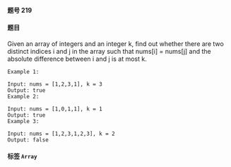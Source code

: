 #### 题号 219

#### 题目

Given an array of integers and an integer k, find out whether there are two distinct
indices i and j in the array such that nums[i] = nums[j] and the absolute difference between i and j is at most k.

    Example 1:

    Input: nums = [1,2,3,1], k = 3
    Output: true
    Example 2:

    Input: nums = [1,0,1,1], k = 1
    Output: true
    Example 3:

    Input: nums = [1,2,3,1,2,3], k = 2
    Output: false

#### 标签 ```Array```
